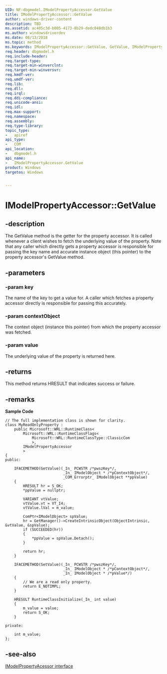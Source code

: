 ```yaml
---
UID: NF:dbgmodel.IModelPropertyAccessor.GetValue
title: IModelPropertyAccessor::GetValue
author: windows-driver-content
description: TBD
ms.assetid: ac405c3d-b005-4173-8b29-dedc048db1b3
ms.author: windowsdriverdev
ms.date: 08/13/2018 
ms.topic: method
ms.keywords: IModelPropertyAccessor::GetValue, GetValue, IModelPropertyAccessor.GetValue, IModelPropertyAccessor::GetValue, IModelPropertyAccessor.GetValue
req.header: dbgmodel.h
req.include-header:
req.target-type:
req.target-min-winverclnt:
req.target-min-winversvr:
req.kmdf-ver:
req.umdf-ver:
req.lib:
req.dll:
req.irql: 
req.ddi-compliance:
req.unicode-ansi:
req.idl:
req.max-support:
req.namespace:
req.assembly:
req.type-library: 
topic_type: 
-	apiref
api_type: 
-	COM
api_location: 
-	dbgmodel.h
api_name: 
-	IModelPropertyAccessor.GetValue
product: Windows
targetos: Windows


---
```


# IModelPropertyAccessor::GetValue


## -description

The GetValue method is the getter for the property accessor. It is called whenever a client wishes to fetch the underlying value of the property. Note that any caller which directly gets a property accessor is responsible for passing the key name and accurate instance object (this pointer) to the property accessor's GetValue method. 

## -parameters

### -param key
The name of the key to get a value for. A caller which fetches a property accessor directly is responsible for passing this accurately.


### -param contextObject
The context object (instance this pointer) from which the property accessor was fetched.

### -param value
The underlying value of the property is returned here.


## -returns
This method returns HRESULT that indicates success or failure.

## -remarks

**Sample Code**

```
// The full implementation class is shown for clarity.
class MyReadOnlyProperty :
    public Microsoft::WRL::RuntimeClass<
        Microsoft::WRL::RuntimeClassFlags<
            Microsoft::WRL::RuntimeClassType::ClassicCom
            >,
        IModelPropertyAccessor
        >
{
public:

    IFACEMETHOD(GetValue)(_In_ PCWSTR /*pwszKey*/, 
                          _In_ IModelObject * /*pContextObject*/, 
                          _COM_Errorptr_ IModelObject **ppValue)
    {
        HRESULT hr = S_OK;
        *ppValue = nullptr;

        VARIANT vtValue;
        vtValue.vt = VT_I4;
        vtValue.lVal = m_value;
        
        ComPtr<IModelObject> spValue;
        hr = GetManager()->CreateIntrinsicObject(ObjectIntrinsic, &vtValue, &spValue);
        if (SUCCEEDED(hr))
        {
            *ppValue = spValue.Detach();
        }

        return hr;
    }

    IFACEMETHOD(SetValue)(_In_ PCWSTR /*pwszKey*/, 
                          _In_ IModelObject * /*pContextObject*/, 
                          _In_ IModelObject * /*pValue*/)
    {
        // We are a read only property.
        return E_NOTIMPL;
    }

    HRESULT RuntimeClassInitialize(_In_ int value)
    {
        m_value = value;
        return S_OK;
    }

private:

    int m_value;
};
```
## -see-also


[IModelPropertyAcessor interface](nn-dbgmodel-imodelpropertyaccessor.md)
